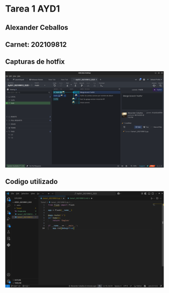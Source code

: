 # Tarea 1 AYD1

## Alexander Ceballos

## Carnet: 202109812

## Capturas de hotfix

![alt text](image.png)

## Codigo utilizado

![alt text](image-1.png)
